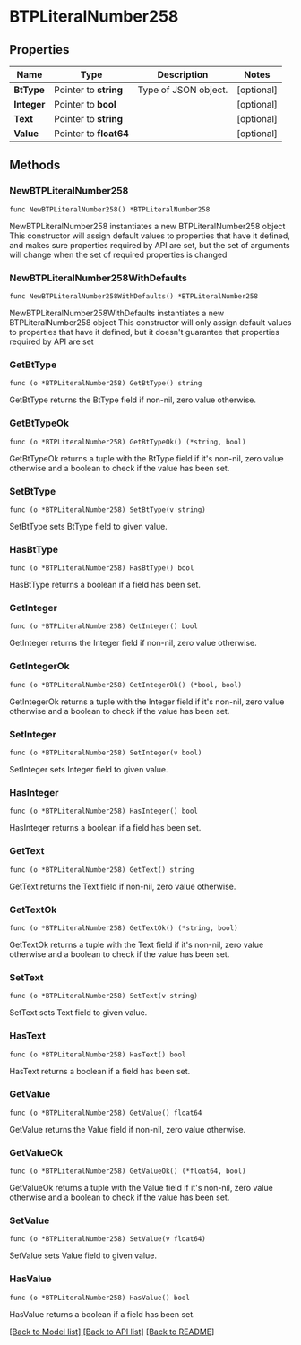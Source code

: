 # BTPLiteralNumber258

## Properties

Name | Type | Description | Notes
------------ | ------------- | ------------- | -------------
**BtType** | Pointer to **string** | Type of JSON object. | [optional] 
**Integer** | Pointer to **bool** |  | [optional] 
**Text** | Pointer to **string** |  | [optional] 
**Value** | Pointer to **float64** |  | [optional] 

## Methods

### NewBTPLiteralNumber258

`func NewBTPLiteralNumber258() *BTPLiteralNumber258`

NewBTPLiteralNumber258 instantiates a new BTPLiteralNumber258 object
This constructor will assign default values to properties that have it defined,
and makes sure properties required by API are set, but the set of arguments
will change when the set of required properties is changed

### NewBTPLiteralNumber258WithDefaults

`func NewBTPLiteralNumber258WithDefaults() *BTPLiteralNumber258`

NewBTPLiteralNumber258WithDefaults instantiates a new BTPLiteralNumber258 object
This constructor will only assign default values to properties that have it defined,
but it doesn't guarantee that properties required by API are set

### GetBtType

`func (o *BTPLiteralNumber258) GetBtType() string`

GetBtType returns the BtType field if non-nil, zero value otherwise.

### GetBtTypeOk

`func (o *BTPLiteralNumber258) GetBtTypeOk() (*string, bool)`

GetBtTypeOk returns a tuple with the BtType field if it's non-nil, zero value otherwise
and a boolean to check if the value has been set.

### SetBtType

`func (o *BTPLiteralNumber258) SetBtType(v string)`

SetBtType sets BtType field to given value.

### HasBtType

`func (o *BTPLiteralNumber258) HasBtType() bool`

HasBtType returns a boolean if a field has been set.

### GetInteger

`func (o *BTPLiteralNumber258) GetInteger() bool`

GetInteger returns the Integer field if non-nil, zero value otherwise.

### GetIntegerOk

`func (o *BTPLiteralNumber258) GetIntegerOk() (*bool, bool)`

GetIntegerOk returns a tuple with the Integer field if it's non-nil, zero value otherwise
and a boolean to check if the value has been set.

### SetInteger

`func (o *BTPLiteralNumber258) SetInteger(v bool)`

SetInteger sets Integer field to given value.

### HasInteger

`func (o *BTPLiteralNumber258) HasInteger() bool`

HasInteger returns a boolean if a field has been set.

### GetText

`func (o *BTPLiteralNumber258) GetText() string`

GetText returns the Text field if non-nil, zero value otherwise.

### GetTextOk

`func (o *BTPLiteralNumber258) GetTextOk() (*string, bool)`

GetTextOk returns a tuple with the Text field if it's non-nil, zero value otherwise
and a boolean to check if the value has been set.

### SetText

`func (o *BTPLiteralNumber258) SetText(v string)`

SetText sets Text field to given value.

### HasText

`func (o *BTPLiteralNumber258) HasText() bool`

HasText returns a boolean if a field has been set.

### GetValue

`func (o *BTPLiteralNumber258) GetValue() float64`

GetValue returns the Value field if non-nil, zero value otherwise.

### GetValueOk

`func (o *BTPLiteralNumber258) GetValueOk() (*float64, bool)`

GetValueOk returns a tuple with the Value field if it's non-nil, zero value otherwise
and a boolean to check if the value has been set.

### SetValue

`func (o *BTPLiteralNumber258) SetValue(v float64)`

SetValue sets Value field to given value.

### HasValue

`func (o *BTPLiteralNumber258) HasValue() bool`

HasValue returns a boolean if a field has been set.


[[Back to Model list]](../README.md#documentation-for-models) [[Back to API list]](../README.md#documentation-for-api-endpoints) [[Back to README]](../README.md)


